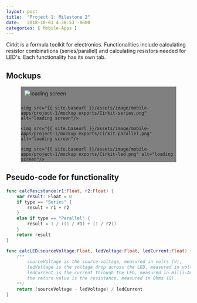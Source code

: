 ```yaml
---
layout: post
title:  "Project 1: Milestone 2"
date:   2018-10-03 4:38:53 -0600
categories: [ Mobile-Apps ]
---
```


Cirkit is a formula toolkit for electronics. Functionalities include calculating resistor combinations (series/parallel) and calculating resistors needed for LED's. Each functionality has its own tab.

<style>
    .phones {
        background: grey;
    }
    .phones img {
        padding: 10px;
    }
</style>

## Mockups
<figure class="phones">
    <img src="{{ site.baseurl }}/assets/image/mobile-apps/project-1/mockup exports/Cirkit-load.png" alt="loading screen"/>

    <img src="{{ site.baseurl }}/assets/image/mobile-apps/project-1/mockup exports/Cirkit-series.png" alt="loading screen"/>

    <img src="{{ site.baseurl }}/assets/image/mobile-apps/project-1/mockup exports/Cirkit-parallel.png" alt="loading screen"/>

    <img src="{{ site.baseurl }}/assets/image/mobile-apps/project-1/mockup exports/Cirkit-led.png" alt="loading screen"/>
</figure>

## Pseudo-code for functionality

```swift
func calcResistance(r1:Float, r2:Float) {
    var result: Float = 0
    if type == "Series" {
        result = r1 + r2
    }
    else if type == "Parallel" {
        result = 1 / ((1 / r1) + (1 / r2))
    }
    return result
}

func calcLED(sourceVoltage:Float, ledVoltage:Float, ledCurrent:Float) {
    /**
        sourceVoltage is the source voltage, measured in volts (V),
        ledVoltage is the voltage drop across the LED, measured in volts (V),
        ledCurrent is the current through the LED, measured in milii-Amperes (mA)
        the return value is the resistance, measured in Ohms (Ω).
    **/
    return (sourceVoltage - ledVoltage) / ledCurrent
}
```
